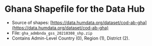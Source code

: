# Ghana Shapefile for the Data Hub

- Source of shapes: [https://data.humdata.org/dataset/cod-ab-gha](https://data.humdata.org/dataset/cod-ab-gha)
- File: `gha_admbnda_gss_20210308_shp.zip`
- Contains Admin-Level Country (0), Region (1), District (2).